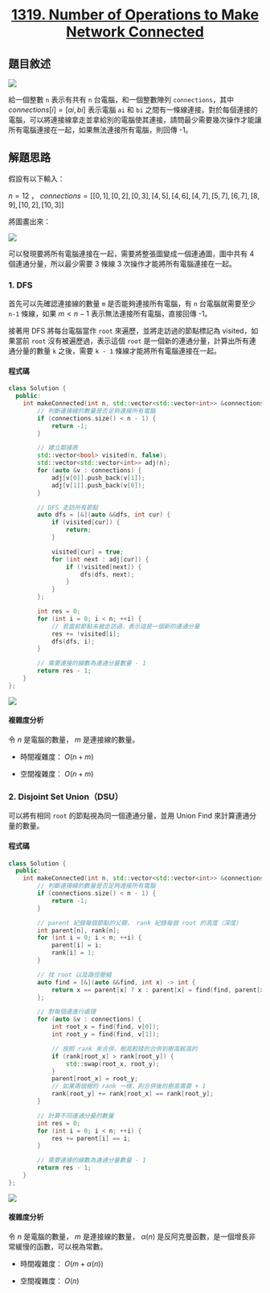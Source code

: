 # <center> [1319. Number of Operations to Make Network Connected](https://leetcode.com/problems/number-of-operations-to-make-network-connected/description/) </center>

## 題目敘述

[![](https://i.imgur.com/VjFQOMl.png)](https://i.imgur.com/VjFQOMl.png)

給一個整數 `n` 表示有共有 `n` 台電腦，和一個整數陣列 `connections`，其中 $connections[i] = [ai, bi]$ 表示電腦 `ai` 和 `bi` 之間有一條線連接。對於每個連接的電腦，可以將連接線拿走並拿給別的電腦使其連接，請問最少需要幾次操作才能讓所有電腦連接在一起，如果無法連接所有電腦，則回傳 -1。

## 解題思路

假設有以下輸入：

$n = 12$ ， $connections = [[0, 1], [0, 2], [0, 3], [4, 5], [4, 6], [4, 7], [5, 7], [6, 7], [8, 9], [10, 2], [10, 3]]$

將圖畫出來：

[![](https://i.imgur.com/mbvua1W.png)](https://i.imgur.com/mbvua1W.png)

可以發現要將所有電腦連接在一起，需要將整張圖變成一個連通圖，圖中共有 4 個連通分量，所以最少需要 3 條線 3 次操作才能將所有電腦連接在一起。

### 1. DFS

首先可以先確認連接線的數量 `m` 是否能夠連接所有電腦，有 `n` 台電腦就需要至少 `n-1` 條線，如果 $m < n - 1$ 表示無法連接所有電腦，直接回傳 -1。

接著用 DFS 將每台電腦當作 `root` 來遍歷，並將走訪過的節點標記為 visited，如果當前 `root` 沒有被遍歷過，表示這個 `root` 是一個新的連通分量，計算出所有連通分量的數量 `k` 之後，需要 `k - 1` 條線才能將所有電腦連接在一起。

#### 程式碼

```cpp {.line-numbers}
class Solution {
  public:
    int makeConnected(int n, std::vector<std::vector<int>> &connections) {
        // 判斷連接線的數量是否足夠連接所有電腦
        if (connections.size() < n - 1) {
            return -1;
        }

        // 建立鄰接表
        std::vector<bool> visited(n, false);
        std::vector<std::vector<int>> adj(n);
        for (auto &v : connections) {
            adj[v[0]].push_back(v[1]);
            adj[v[1]].push_back(v[0]);
        }

        // DFS 走訪所有節點
        auto dfs = [&](auto &&dfs, int cur) {
            if (visited[cur]) {
                return;
            }

            visited[cur] = true;
            for (int next : adj[cur]) {
                if (!visited[next]) {
                    dfs(dfs, next);
                }
            }
        };

        int res = 0;
        for (int i = 0; i < n; ++i) {
            // 若當前節點未被走訪過，表示這是一個新的連通分量
            res += !visited[i];
            dfs(dfs, i);
        }

        // 需要連接的線數為連通分量數量 - 1
        return res - 1;
    }
};
```

[![](https://i.imgur.com/x0nwWL4.png)](https://i.imgur.com/x0nwWL4.png)

#### 複雜度分析

令 $n$ 是電腦的數量， $m$ 是連接線的數量。

- 時間複雜度： $O(n + m)$

- 空間複雜度： $O(n + m)$

### 2. Disjoint Set Union（DSU）

可以將有相同 `root` 的節點視為同一個連通分量，並用 Union Find 來計算連通分量的數量。

#### 程式碼

```cpp {.line-numbers}
class Solution {
  public:
    int makeConnected(int n, std::vector<std::vector<int>> &connections) {
        // 判斷連接線的數量是否足夠連接所有電腦
        if (connections.size() < n - 1) {
            return -1;
        }

        // parent 紀錄每個節點的父親， rank 紀錄每個 root 的高度（深度）
        int parent[n], rank[n];
        for (int i = 0; i < n; ++i) {
            parent[i] = i;
            rank[i] = 1;
        }

        // 找 root 以及路徑壓縮
        auto find = [&](auto &&find, int x) -> int {
            return x == parent[x] ? x : parent[x] = find(find, parent[x]);
        };

        // 對每個邊進行處理
        for (auto &v : connections) {
            int root_x = find(find, v[0]);
            int root_y = find(find, v[1]);

            // 按照 rank 來合併，樹高較矮的合併到樹高較高的
            if (rank[root_x] > rank[root_y]) {
                std::swap(root_x, root_y);
            }
            parent[root_x] = root_y;
            // 如果兩個樹的 rank 一樣，則合併後的樹高需要 + 1
            rank[root_y] += rank[root_x] == rank[root_y];
        }

        // 計算不同連通分量的數量
        int res = 0;
        for (int i = 0; i < n; ++i) {
            res += parent[i] == i;
        }

        // 需要連接的線數為連通分量數量 - 1
        return res - 1;
    }
};
```

[![](https://i.imgur.com/UNW1rK8.png)](https://i.imgur.com/UNW1rK8.png)

#### 複雜度分析

令 $n$ 是電腦的數量， $m$ 是連接線的數量， $\alpha(n)$ 是反阿克曼函數，是一個增長非常緩慢的函數，可以視為常數。

- 時間複雜度： $O(m + \alpha(n))$

- 空間複雜度： $O(n)$
